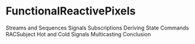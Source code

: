 # FunctionalReactivePixels

Streams and Sequences
Signals
Subscriptions
Deriving State
Commands
RACSubject
Hot and Cold Signals
Multicasting
Conclusion
